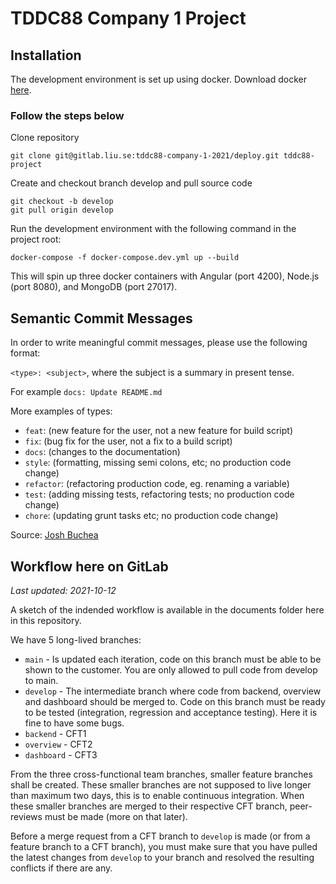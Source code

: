 # TDDC88 Company 1 Project

## Installation
The development environment is set up using docker. Download docker [here](https://docs.docker.com/get-docker/).

### Follow the steps below
Clone repository
```
git clone git@gitlab.liu.se:tddc88-company-1-2021/deploy.git tddc88-project
```
Create and checkout branch develop and pull source code
```
git checkout -b develop
git pull origin develop
````

Run the development environment with the following command in the project root:
```
docker-compose -f docker-compose.dev.yml up --build
```

This will spin up three docker containers with Angular (port 4200), Node.js (port 8080), and MongoDB (port 27017).

## Semantic Commit Messages
In order to write meaningful commit messages, please use the following format:

`<type>: <subject>`, where the subject is a summary in present tense.

For example `docs: Update README.md`

More examples of types:
- `feat`: (new feature for the user, not a new feature for build script)
- `fix`: (bug fix for the user, not a fix to a build script)
- `docs`: (changes to the documentation)
- `style`: (formatting, missing semi colons, etc; no production code change)
- `refactor`: (refactoring production code, eg. renaming a variable)
- `test`: (adding missing tests, refactoring tests; no production code change)
- `chore`: (updating grunt tasks etc; no production code change)

Source: [Josh Buchea](https://gist.github.com/joshbuchea/6f47e86d2510bce28f8e7f42ae84c716)

## Workflow here on GitLab
_Last updated: 2021-10-12_

A sketch of the indended workflow is available in the documents folder here in this repository.

We have 5 long-lived branches:
- `main` - Is updated each iteration, code on this branch must be able to be shown to the customer. You are only allowed to pull code from develop to main.
- `develop` - The intermediate branch where code from backend, overview and dashboard should be merged to. Code on this branch must be ready to be tested (integration, regression and acceptance testing). Here it is fine to have some bugs.
- `backend` - CFT1
- `overview` - CFT2
- `dashboard` - CFT3

From the three cross-functional team branches, smaller feature branches shall be created. These smaller branches are not supposed to live longer than maximum two days, this is to enable continuous integration. When these smaller branches are merged to their respective CFT branch, peer-reviews must be made (more on that later).

Before a merge request from a CFT branch to `develop` is made (or from a feature branch to a CFT branch), you must make sure that you have pulled the latest changes from `develop` to your branch and resolved the resulting conflicts if there are any.
